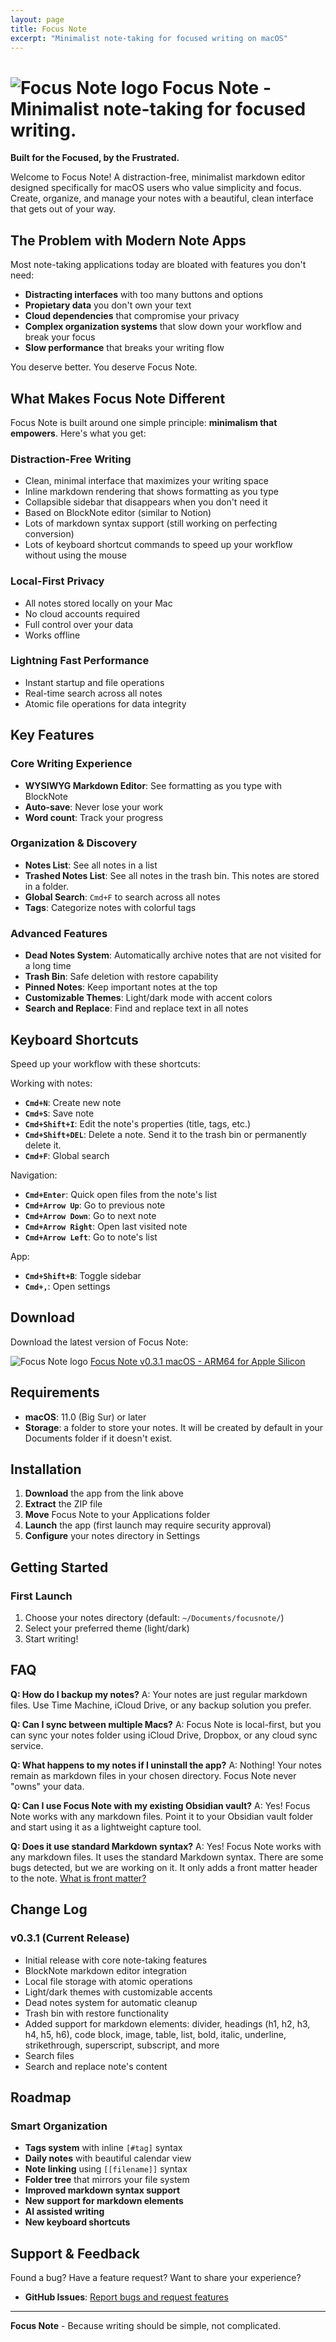 ```yaml
---
layout: page
title: Focus Note
excerpt: "Minimalist note-taking for focused writing on macOS"
---
```


# ![Focus Note logo](/images/focusnote_icon_v6_128x128.png "Minimalist note-taking for focused writing") Focus Note - Minimalist note-taking for focused writing.

**Built for the Focused, by the Frustrated.**

Welcome to Focus Note! A distraction-free, minimalist markdown editor designed specifically for macOS users who value simplicity and focus. Create, organize, and manage your notes with a beautiful, clean interface that gets out of your way.

## The Problem with Modern Note Apps

Most note-taking applications today are bloated with features you don't need:

- **Distracting interfaces** with too many buttons and options
- **Propietary data** you don't own your text
- **Cloud dependencies** that compromise your privacy
- **Complex organization systems** that slow down your workflow and break your focus
- **Slow performance** that breaks your writing flow

You deserve better. You deserve Focus Note.

## What Makes Focus Note Different

Focus Note is built around one simple principle: **minimalism that empowers**. Here's what you get:

### **Distraction-Free Writing**

- Clean, minimal interface that maximizes your writing space
- Inline markdown rendering that shows formatting as you type
- Collapsible sidebar that disappears when you don't need it
- Based on BlockNote editor (similar to Notion)
- Lots of markdown syntax support (still working on perfecting conversion)
- Lots of keyboard shortcut commands to speed up your workflow without using the mouse

### **Local-First Privacy**

- All notes stored locally on your Mac
- No cloud accounts required
- Full control over your data
- Works offline

### **Lightning Fast Performance**

- Instant startup and file operations
- Real-time search across all notes
- Atomic file operations for data integrity

## Key Features

### **Core Writing Experience**

- **WYSIWYG Markdown Editor**: See formatting as you type with BlockNote
- **Auto-save**: Never lose your work
- **Word count**: Track your progress

### **Organization & Discovery**

- **Notes List**: See all notes in a list
- **Trashed Notes List**: See all notes in the trash bin. This notes are stored in a folder.
- **Global Search**: `Cmd+F` to search across all notes
- **Tags**: Categorize notes with colorful tags

### **Advanced Features**

- **Dead Notes System**: Automatically archive notes that are not visited for a long time
- **Trash Bin**: Safe deletion with restore capability
- **Pinned Notes**: Keep important notes at the top
- **Customizable Themes**: Light/dark mode with accent colors
- **Search and Replace**: Find and replace text in all notes

## Keyboard Shortcuts

Speed up your workflow with these shortcuts:

Working with notes:

- **`Cmd+N`**: Create new note
- **`Cmd+S`**: Save note
- **`Cmd+Shift+I`**: Edit the note's properties (title, tags, etc.)
- **`Cmd+Shift+DEL`**: Delete a note. Send it to the trash bin or permanently delete it.
- **`Cmd+F`**: Global search

Navigation:

- **`Cmd+Enter`**: Quick open files from the note's list
- **`Cmd+Arrow Up`**: Go to previous note
- **`Cmd+Arrow Down`**: Go to next note
- **`Cmd+Arrow Right`**: Open last visited note
- **`Cmd+Arrow Left`**: Go to note's list

App:

- **`Cmd+Shift+B`**: Toggle sidebar
- **`Cmd+,`**: Open settings

## Download

Download the latest version of Focus Note:

![Focus Note logo](/images/focusnote_icon_v6_32x32.png "Download Focus Note") [Focus Note v0.3.1 macOS - ARM64 for Apple Silicon](https://drive.google.com/file/d/1_XwmrT0OzH9xkcv6uClvF0H_E3Sm4j_G/view?usp=sharing)

## Requirements

- **macOS**: 11.0 (Big Sur) or later
- **Storage**: a folder to store your notes. It will be created by default in your Documents folder if it doesn't exist.

## Installation

1. **Download** the app from the link above
2. **Extract** the ZIP file
3. **Move** Focus Note to your Applications folder
4. **Launch** the app (first launch may require security approval)
5. **Configure** your notes directory in Settings

## Getting Started

### **First Launch**

1. Choose your notes directory (default: `~/Documents/focusnote/`)
2. Select your preferred theme (light/dark)
3. Start writing!

## FAQ

**Q: How do I backup my notes?**
A: Your notes are just regular markdown files. Use Time Machine, iCloud Drive, or any backup solution you prefer.

**Q: Can I sync between multiple Macs?**
A: Focus Note is local-first, but you can sync your notes folder using iCloud Drive, Dropbox, or any cloud sync service.

**Q: What happens to my notes if I uninstall the app?**
A: Nothing! Your notes remain as markdown files in your chosen directory. Focus Note never "owns" your data.

**Q: Can I use Focus Note with my existing Obsidian vault?**
A: Yes! Focus Note works with any markdown files. Point it to your Obsidian vault folder and start using it as a lightweight capture tool.

**Q: Does it use standard Markdown syntax?**
A: Yes! Focus Note works with any markdown files. It uses the standard Markdown syntax. There are some bugs detected, but we are working on it. It only adds a front matter header to the note. [What is front matter?](https://docs.github.com/en/contributing/writing-for-github-docs/using-yaml-frontmatter)

## Change Log

### v0.3.1 (Current Release)

- Initial release with core note-taking features
- BlockNote markdown editor integration
- Local file storage with atomic operations
- Light/dark themes with customizable accents
- Dead notes system for automatic cleanup
- Trash bin with restore functionality
- Added support for markdown elements: divider, headings (h1, h2, h3, h4, h5, h6), code block, image, table, list, bold, italic, underline, strikethrough, superscript, subscript, and more
- Search files
- Search and replace note's content

## Roadmap

### **Smart Organization**

- **Tags system** with inline `[#tag]` syntax
- **Daily notes** with beautiful calendar view
- **Note linking** using `[[filename]]` syntax
- **Folder tree** that mirrors your file system
- **Improved markdown syntax support**
- **New support for markdown elements**
- **AI assisted writing**
- **New keyboard shortcuts**

## Support & Feedback

Found a bug? Have a feature request? Want to share your experience?

- **GitHub Issues**: [Report bugs and request features](https://github.com/oliverbarreto/focus-note-react-vite/issues/new)

---

**Focus Note** - Because writing should be simple, not complicated.

